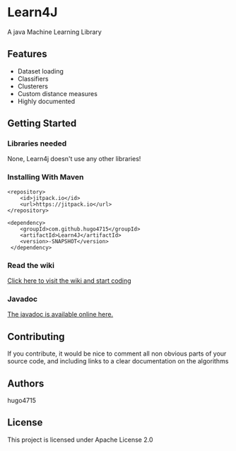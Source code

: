 # Learn4J
A java Machine Learning Library
## Features
 - Dataset loading
 - Classifiers
 - Clusterers
 - Custom distance measures
 - Highly documented
 
## Getting Started

### Libraries needed
None, Learn4j doesn't use any other libraries!

### Installing With Maven
    <repository>
	    <id>jitpack.io</id>
	    <url>https://jitpack.io</url>
    </repository>
    
    <dependency>
	    <groupId>com.github.hugo4715</groupId>
	    <artifactId>Learn4J</artifactId>
	    <version>-SNAPSHOT</version>
	 </dependency>



### Read the wiki
[Click here to visit the wiki and start coding](http://bit.ly/Learn4J-Wiki)

### Javadoc
[The javadoc is available online here.](http://bit.ly/learn4j)

## Contributing
If you contribute, it would be nice to comment all non obvious parts of your source code, and including links to a clear documentation on the algorithms

## Authors
hugo4715

## License
This project is licensed under Apache License 2.0
